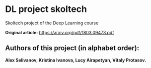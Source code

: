 # DL project skoltech
Skoltech project of the Deep Learning course

 **Original article:** https://arxiv.org/pdf/1803.09473.pdf

## Authors of this project (in alphabet order):

**Alex Selivanov, Kristina Ivanova, Lucy Airapetyan, Vitaly Protasov.**